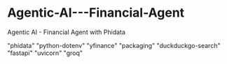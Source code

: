 # Agentic-AI---Financial-Agent
Agentic AI - Financial Agent with Phidata

"phidata" "python-dotenv" "yfinance" "packaging" "duckduckgo-search" "fastapi" "uvicorn" "groq"